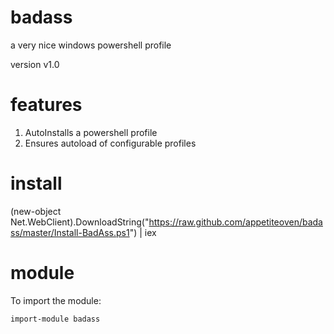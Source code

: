 badass
======
a very nice windows powershell profile

version v1.0

features
========

1. AutoInstalls a powershell profile
2. Ensures autoload of configurable profiles

install
========
(new-object Net.WebClient).DownloadString("https://raw.github.com/appetiteoven/badass/master/Install-BadAss.ps1") | iex

module
========
To import the module:

    import-module badass
    

